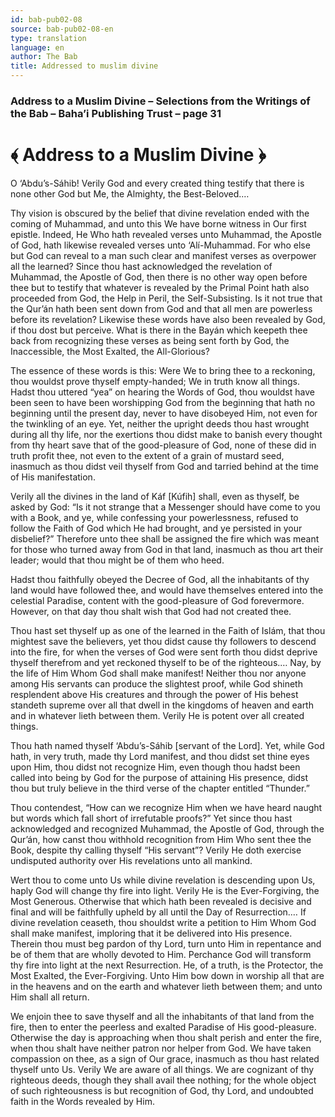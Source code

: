 ```yaml
---
id: bab-pub02-08
source: bab-pub02-08-en
type: translation
language: en
author: The Bab
title: Addressed to muslim divine
---
```

### Address to a Muslim Divine – Selections from the Writings of the Bab – Baha’i Publishing Trust – page 31

# ﴾ Address to a Muslim Divine ﴿

O ‘Abdu’s-Sáhib! Verily God and every created thing testify that there is none other God but Me, the Almighty, the Best-Beloved.…

Thy vision is obscured by the belief that divine revelation ended with the coming of Muhammad, and unto this We have borne witness in Our first epistle. Indeed, He Who hath revealed verses unto Muhammad, the Apostle of God, hath likewise revealed verses unto ‘Alí-Muhammad. For who else but God can reveal to a man such clear and manifest verses as overpower all the learned? Since thou hast acknowledged the revelation of Muhammad, the Apostle of God, then there is no other way open before thee but to testify that whatever is revealed by the Primal Point hath also proceeded from God, the Help in Peril, the Self-Subsisting. Is it not true that the Qur’án hath been sent down from God and that all men are powerless before its revelation? Likewise these words have also been revealed by God, if thou dost but perceive. What is there in the Bayán which keepeth thee back from recognizing these verses as being sent forth by God, the Inaccessible, the Most Exalted, the All-Glorious?

The essence of these words is this: Were We to bring thee to a reckoning, thou wouldst prove thyself empty-handed; We in truth know all things. Hadst thou uttered “yea” on hearing the Words of God, thou wouldst have been seen to have been worshipping God from the beginning that hath no beginning until the present day, never to have disobeyed Him, not even for the twinkling of an eye. Yet, neither the upright deeds thou hast wrought during all thy life, nor the exertions thou didst make to banish every thought from thy heart save that of the good-pleasure of God, none of these did in truth profit thee, not even to the extent of a grain of mustard seed, inasmuch as thou didst veil thyself from God and tarried behind at the time of His manifestation.

Verily all the divines in the land of Káf \[Kúfih\] shall, even as thyself, be asked by God: “Is it not strange that a Messenger should have come to you with a Book, and ye, while confessing your powerlessness, refused to follow the Faith of God which He had brought, and ye persisted in your disbelief?” Therefore unto thee shall be assigned the fire which was meant for those who turned away from God in that land, inasmuch as thou art their leader; would that thou might be of them who heed.

Hadst thou faithfully obeyed the Decree of God, all the inhabitants of thy land would have followed thee, and would have themselves entered into the celestial Paradise, content with the good-pleasure of God forevermore. However, on that day thou shalt wish that God had not created thee.

Thou hast set thyself up as one of the learned in the Faith of Islám, that thou mightest save the believers, yet thou didst cause thy followers to descend into the fire, for when the verses of God were sent forth thou didst deprive thyself therefrom and yet reckoned thyself to be of the righteous.… Nay, by the life of Him Whom God shall make manifest! Neither thou nor anyone among His servants can produce the slightest proof, while God shineth resplendent above His creatures and through the power of His behest standeth supreme over all that dwell in the kingdoms of heaven and earth and in whatever lieth between them. Verily He is potent over all created things.

Thou hath named thyself ‘Abdu’s-Sáhib \[servant of the Lord\]. Yet, while God hath, in very truth, made thy Lord manifest, and thou didst set thine eyes upon Him, thou didst not recognize Him, even though thou hadst been called into being by God for the purpose of attaining His presence, didst thou but truly believe in the third verse of the chapter entitled “Thunder.”

Thou contendest, “How can we recognize Him when we have heard naught but words which fall short of irrefutable proofs?” Yet since thou hast acknowledged and recognized Muhammad, the Apostle of God, through the Qur’án, how canst thou withhold recognition from Him Who sent thee the Book, despite thy calling thyself “His servant”? Verily He doth exercise undisputed authority over His revelations unto all mankind.

Wert thou to come unto Us while divine revelation is descending upon Us, haply God will change thy fire into light. Verily He is the Ever-Forgiving, the Most Generous. Otherwise that which hath been revealed is decisive and final and will be faithfully upheld by all until the Day of Resurrection.… If divine revelation ceaseth, thou shouldst write a petition to Him Whom God shall make manifest, imploring that it be delivered into His presence. Therein thou must beg pardon of thy Lord, turn unto Him in repentance and be of them that are wholly devoted to Him. Perchance God will transform thy fire into light at the next Resurrection. He, of a truth, is the Protector, the Most Exalted, the Ever-Forgiving. Unto Him bow down in worship all that are in the heavens and on the earth and whatever lieth between them; and unto Him shall all return.

We enjoin thee to save thyself and all the inhabitants of that land from the fire, then to enter the peerless and exalted Paradise of His good-pleasure. Otherwise the day is approaching when thou shalt perish and enter the fire, when thou shalt have neither patron nor helper from God. We have taken compassion on thee, as a sign of Our grace, inasmuch as thou hast related thyself unto Us. Verily We are aware of all things. We are cognizant of thy righteous deeds, though they shall avail thee nothing; for the whole object of such righteousness is but recognition of God, thy Lord, and undoubted faith in the Words revealed by Him.